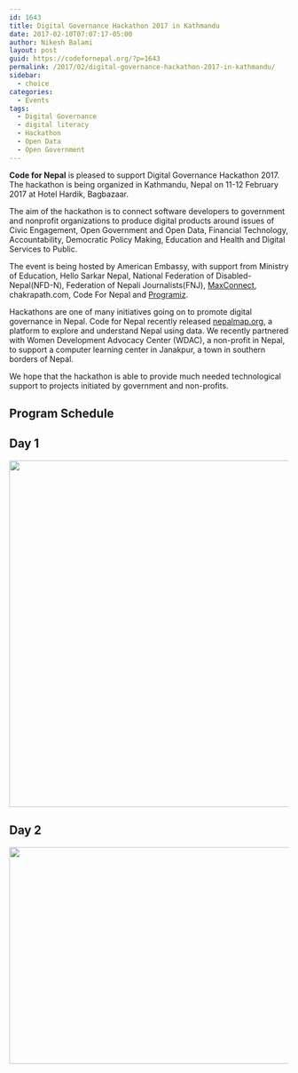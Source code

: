 ```yaml
---
id: 1643
title: Digital Governance Hackathon 2017 in Kathmandu
date: 2017-02-10T07:07:17-05:00
author: Nikesh Balami
layout: post
guid: https://codefornepal.org/?p=1643
permalink: /2017/02/digital-governance-hackathon-2017-in-kathmandu/
sidebar:
  - choice
categories:
  - Events
tags:
  - Digital Governance
  - digital literacy
  - Hackathon
  - Open Data
  - Open Government
---
```

**Code for Nepal** is pleased to support Digital Governance Hackathon 2017. The hackathon is being organized in Kathmandu, Nepal on 11-12 February 2017 at Hotel Hardik, Bagbazaar.

The aim of the hackathon is to connect software developers to government and nonprofit organizations to produce digital products around issues of Civic Engagement, Open Government and Open Data, Financial Technology, Accountability, Democratic Policy Making, Education and Health and Digital Services to Public.

<span style="font-weight: 400;">The event is being hosted by American Embassy, with support from Ministry of Education, Hello Sarkar Nepal, National Federation of Disabled-Nepal(NFD-N), Federation of Nepali Journalists(FNJ), </span>[<span style="font-weight: 400;">MaxConnect</span>](http://home.maxconnectworld.com/)<span style="font-weight: 400;">, chakrapath.com, Code For Nepal and </span>[<span style="font-weight: 400;">Programiz</span>](https://www.programiz.com)<span style="font-weight: 400;">.</span>

<span style="font-weight: 400;">Hackathons are one of many initiatives going on to promote digital governance in Nepal. Code for Nepal recently released </span>[<span style="font-weight: 400;">nepalmap.org</span>](http://www.nepalmap.org)<span style="font-weight: 400;">, a platform to explore and understand Nepal using data. </span><span style="font-weight: 400;">We recently partnered with Women Development Advocacy Center (WDAC), a non-profit in Nepal, to support a computer learning center in Janakpur, a town in southern borders of Nepal.</span>

We hope that the hackathon is able to provide much needed technological support to projects initiated by government and non-profits.

## **Program Schedule**

## **Day 1**

[<img class="alignnone wp-image-1647" src="https://codefornepal.org/wp-content/uploads/2017/02/Screen-Shot-2017-02-10-at-6.00.55-PM-253x300.png" alt="" width="526" height="624" srcset="https://codefornepal.org/wp-content/uploads/2017/02/Screen-Shot-2017-02-10-at-6.00.55-PM-253x300.png 253w, https://codefornepal.org/wp-content/uploads/2017/02/Screen-Shot-2017-02-10-at-6.00.55-PM.png 594w" sizes="(max-width: 526px) 100vw, 526px" />](https://codefornepal.org/wp-content/uploads/2017/02/Screen-Shot-2017-02-10-at-6.00.55-PM.png)

## Day 2

[<img class="alignnone wp-image-1648" src="https://codefornepal.org/wp-content/uploads/2017/02/Screen-Shot-2017-02-10-at-6.01.22-PM-300x219.png" alt="" width="534" height="390" srcset="https://codefornepal.org/wp-content/uploads/2017/02/Screen-Shot-2017-02-10-at-6.01.22-PM-300x219.png 300w, https://codefornepal.org/wp-content/uploads/2017/02/Screen-Shot-2017-02-10-at-6.01.22-PM.png 595w" sizes="(max-width: 534px) 100vw, 534px" />](https://codefornepal.org/wp-content/uploads/2017/02/Screen-Shot-2017-02-10-at-6.01.22-PM.png)

&nbsp;